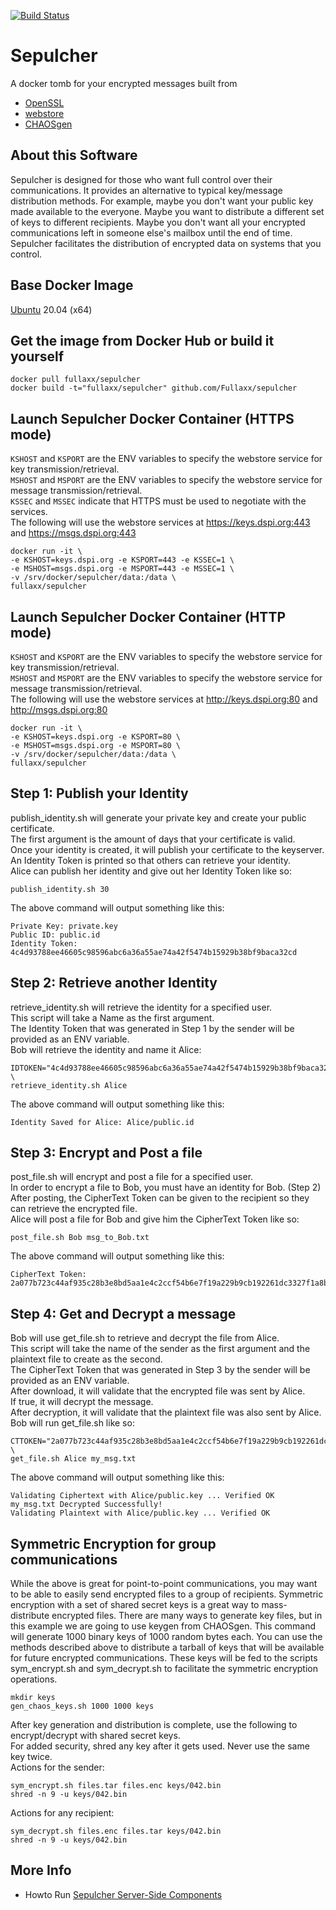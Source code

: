 [![Build Status](https://travis-ci.com/Fullaxx/sepulcher.svg?branch=master)](https://travis-ci.com/Fullaxx/sepulcher)
# Sepulcher
A docker tomb for your encrypted messages built from
* [OpenSSL](https://www.openssl.org/)
* [webstore](https://github.com/Fullaxx/webstore)
* [CHAOSgen](https://github.com/Fullaxx/CHAOSgen)

## About this Software
Sepulcher is designed for those who want full control over their communications.
It provides an alternative to typical key/message distribution methods.
For example, maybe you don't want your public key made available to the everyone.
Maybe you want to distribute a different set of keys to different recipients.
Maybe you don't want all your encrypted communications left in someone else's mailbox until the end of time.
Sepulcher facilitates the distribution of encrypted data on systems that you control.

## Base Docker Image
[Ubuntu](https://hub.docker.com/_/ubuntu) 20.04 (x64)

## Get the image from Docker Hub or build it yourself
```
docker pull fullaxx/sepulcher
docker build -t="fullaxx/sepulcher" github.com/Fullaxx/sepulcher
```

## Launch Sepulcher Docker Container (HTTPS mode)
<code>KSHOST</code> and <code>KSPORT</code> are the ENV variables to specify the webstore service for key transmission/retrieval. \
<code>MSHOST</code> and <code>MSPORT</code> are the ENV variables to specify the webstore service for message transmission/retrieval. \
<code>KSSEC</code> and <code>MSSEC</code> indicate that HTTPS must be used to negotiate with the services. \
The following will use the webstore services at https://keys.dspi.org:443 and https://msgs.dspi.org:443
```
docker run -it \
-e KSHOST=keys.dspi.org -e KSPORT=443 -e KSSEC=1 \
-e MSHOST=msgs.dspi.org -e MSPORT=443 -e MSSEC=1 \
-v /srv/docker/sepulcher/data:/data \
fullaxx/sepulcher
```

## Launch Sepulcher Docker Container (HTTP mode)
<code>KSHOST</code> and <code>KSPORT</code> are the ENV variables to specify the webstore service for key transmission/retrieval. \
<code>MSHOST</code> and <code>MSPORT</code> are the ENV variables to specify the webstore service for message transmission/retrieval. \
The following will use the webstore services at http://keys.dspi.org:80 and http://msgs.dspi.org:80
```
docker run -it \
-e KSHOST=keys.dspi.org -e KSPORT=80 \
-e MSHOST=msgs.dspi.org -e MSPORT=80 \
-v /srv/docker/sepulcher/data:/data \
fullaxx/sepulcher
```

## Step 1: Publish your Identity
publish_identity.sh will generate your private key and create your public certificate. \
The first argument is the amount of days that your certificate is valid. \
Once your identity is created, it will publish your certificate to the keyserver. \
An Identity Token is printed so that others can retrieve your identity. \
Alice can publish her identity and give out her Identity Token like so:
```
publish_identity.sh 30
```
The above command will output something like this:
```
Private Key: private.key
Public ID: public.id
Identity Token: 4c4d93788ee46605c98596abc6a36a55ae74a42f5474b15929b38bf9baca32cd
```

## Step 2: Retrieve another Identity
retrieve_identity.sh will retrieve the identity for a specified user. \
This script will take a Name as the first argument. \
The Identity Token that was generated in Step 1 by the sender will be provided as an ENV variable. \
Bob will retrieve the identity and name it Alice:
```
IDTOKEN="4c4d93788ee46605c98596abc6a36a55ae74a42f5474b15929b38bf9baca32cd" \
retrieve_identity.sh Alice
```
The above command will output something like this:
```
Identity Saved for Alice: Alice/public.id
```

## Step 3: Encrypt and Post a file
post_file.sh will encrypt and post a file for a specified user. \
In order to encrypt a file to Bob, you must have an identity for Bob. (Step 2) \
After posting, the CipherText Token can be given to the recipient so they can retrieve the encrypted file. \
Alice will post a file for Bob and give him the CipherText Token like so:
```
post_file.sh Bob msg_to_Bob.txt
```
The above command will output something like this:
```
CipherText Token: 2a077b723c44af935c28b3e8bd5aa1e4c2ccf54b6e7f19a229b9cb192261dc3327f1a8bc31886e944f4c02087daec87365b150f96c4ad0ed22556f317e6390b2
```

## Step 4: Get and Decrypt a message
Bob will use get_file.sh to retrieve and decrypt the file from Alice. \
This script will take the name of the sender as the first argument and the plaintext file to create as the second. \
The CipherText Token that was generated in Step 3 by the sender will be provided as an ENV variable. \
After download, it will validate that the encrypted file was sent by Alice. \
If true, it will decrypt the message. \
After decryption, it will validate that the plaintext file was also sent by Alice. \
Bob will run get_file.sh like so:
```
CTTOKEN="2a077b723c44af935c28b3e8bd5aa1e4c2ccf54b6e7f19a229b9cb192261dc3327f1a8bc31886e944f4c02087daec87365b150f96c4ad0ed22556f317e6390b2" \
get_file.sh Alice my_msg.txt
```
The above command will output something like this:
```
Validating Ciphertext with Alice/public.key ... Verified OK
my_msg.txt Decrypted Successfully!
Validating Plaintext with Alice/public.key ... Verified OK
```

## Symmetric Encryption for group communications
While the above is great for point-to-point communications, you may want to be able to easily send encrypted files to a group of recipients.
Symmetric encryption with a set of shared secret keys is a great way to mass-distribute encrypted files.
There are many ways to generate key files, but in this example we are going to use keygen from CHAOSgen.
This command will generate 1000 binary keys of 1000 random bytes each.
You can use the methods described above to distribute a tarball of keys that will be available for future encrypted communications.
These keys will be fed to the scripts sym_encrypt.sh and sym_decrypt.sh to facilitate the symmetric encryption operations.
```
mkdir keys
gen_chaos_keys.sh 1000 1000 keys
```
After key generation and distribution is complete, use the following to encrypt/decrypt with shared secret keys. \
For added security, shred any key after it gets used. Never use the same key twice. \
Actions for the sender:
```
sym_encrypt.sh files.tar files.enc keys/042.bin
shred -n 9 -u keys/042.bin
```
Actions for any recipient:
```
sym_decrypt.sh files.enc files.tar keys/042.bin
shred -n 9 -u keys/042.bin
```

## More Info
* Howto Run [Sepulcher Server-Side Components](https://github.com/Fullaxx/sepulcher/blob/master/SERVERSIDE.md)
